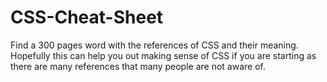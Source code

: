# CSS-Cheat-Sheet
Find a 300 pages word with the references of CSS and their meaning. Hopefully this can help you out making sense of CSS if you are starting as there are many references that many people are not aware of.
